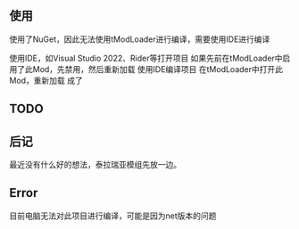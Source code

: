 ## 使用
使用了NuGet，因此无法使用tModLoader进行编译，需要使用IDE进行编译

使用IDE，如Visual Studio 2022、Rider等打开项目
如果先前在tModLoader中启用了此Mod，先禁用，然后重新加载
使用IDE编译项目
在tModLoader中打开此Mod，重新加载
成了

## TODO

## 后记
最近没有什么好的想法，泰拉瑞亚模组先放一边。

## Error
目前电脑无法对此项目进行编译，可能是因为net版本的问题